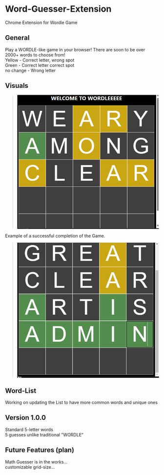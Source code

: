 # Word-Guesser-Extension
Chrome Extension for Wordle Game

## General
Play a WORDLE-like game in your browser! There are soon to be over 2000+ words to choose from!<br />
Yellow - Correct letter, wrong spot <br />
Green -  Correct letter correct spot <br />
no change - Wrong letter

## Visuals
> <img src="Images/icon.png" align="center"/>


Example of a successful completion of the Game.

> <img src="Images/success.png" align="center"/>



## Word-List
Working on updating the List to have more common words and unique ones


## Version 1.0.0
  Standard 5-letter words  <br />
  5 guesses unlike traditional "WORDLE"  <br />

## Future Features (plan)
  Math Guesser is in the works... <br />
  customizable grid-size...
